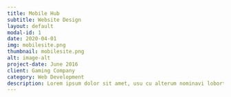 ```yaml
---
title: Mobile Hub
subtitle: Website Design
layout: default
modal-id: 1
date: 2020-04-01
img: mobilesite.png
thumbnail: mobilesite.png
alt: image-alt
project-date: June 2016
client: Gaming Company
category: Web Development
description: Lorem ipsum dolor sit amet, usu cu alterum nominavi lobortis. At duo novum diceret. Tantas apeirian vix et, usu sanctus postulant inciderint ut, populo diceret necessitatibus in vim. Cu eum dicam feugiat noluisse.
---
```

